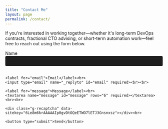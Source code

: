 ```yaml
---
title: "Contact Me"
layout: page
permalink: /contact/
---
```


If you're interested in working together—whether it's long-term DevOps contracts, fractional CTO advising, or short-term automation work—feel free to reach out using the form below.

<div class="contact-form">
  <form action="https://formspree.io/f/xovlzngj" method="POST">
    <label for="name">Name</label><br>
    <input type="text" name="name" id="name" required><br><br>

    <label for="email">Email</label><br>
    <input type="email" name="_replyto" id="email" required><br><br>

    <label for="message">Message</label><br>
    <textarea name="message" id="message" rows="6" required></textarea><br><br>

    <div class="g-recaptcha" data-sitekey="6Le8m6krAAAAAIp0gvDtOQeETWO7lETJ3Gnsnxsz"></div><br>

    <button type="submit">Send</button>
  </form>
</div>

<script src="https://www.google.com/recaptcha/api.js" async defer></script>

<style>

.contact-form input,
.contact-form textarea {
  width: 100%;
  padding: 0.5rem;
  border: 1px solid #444;
  border-radius: 4px;
  background-color: #1e1e1e;
  color: #fff;
}

.contact-form button {
  background-color: #90caf9;
  color: #000;
  padding: 0.5rem 1rem;
  border: none;
  border-radius: 4px;
  cursor: pointer;
}

.contact-form button:hover {
  background-color: #64b5f6;

}
</style>